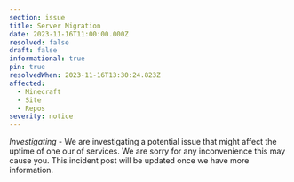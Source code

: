 ```yaml
---
section: issue
title: Server Migration
date: 2023-11-16T11:00:00.000Z
resolved: false
draft: false
informational: true
pin: true
resolvedWhen: 2023-11-16T13:30:24.823Z
affected:
  - Minecraft
  - Site
  - Repos
severity: notice
---
```

*Investigating* - We are investigating a potential issue that might affect the uptime of one our of services. We are sorry for any inconvenience this may cause you. This incident post will be updated once we have more information.